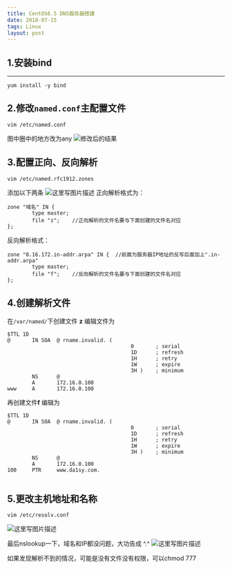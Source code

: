 ```yaml
---
title: CentOS6.5 DNS服务器搭建
date: 2018-07-15
tags: Linux
layout: post
---
```



1.安装bind
--------

--------

```shell
yum install -y bind
```

2.修改`named.conf`主配置文件
---------------------

```shell
vim /etc/named.conf
```

图中圈中的地方改为any
![修改后的结果](https://img-blog.csdn.net/20180715165153294?watermark/2/text/aHR0cHM6Ly9ibG9nLmNzZG4ubmV0L2RhMXN5ZGExc3k=/font/5a6L5L2T/fontsize/400/fill/I0JBQkFCMA==/dissolve/70)

3.配置正向、反向解析
-----------

```shell
vim /etc/named.rfc1912.zones
```
添加以下两条
![这里写图片描述](https://img-blog.csdn.net/20180715165647111?watermark/2/text/aHR0cHM6Ly9ibG9nLmNzZG4ubmV0L2RhMXN5ZGExc3k=/font/5a6L5L2T/fontsize/400/fill/I0JBQkFCMA==/dissolve/70)
正向解析格式为：

```
zone "域名" IN {
        type master;
        file "z";    //正向解析的文件名要与下面创建的文件名对应
};
```
反向解析格式：
```
zone "0.16.172.in-addr.arpa" IN {  //前面为服务器IP地址的反写后面加上".in-addr.arpa"
        type master;
        file "f";    //反向解析的文件名要与下面创建的文件名对应
};
```

4.创建解析文件
--------

在`/var/named/`下创建文件  **z**
编辑文件为

```
$TTL 1D
@       IN SOA  @ rname.invalid. (
                                        0       ; serial
                                        1D      ; refresh
                                        1H      ; retry
                                        1W      ; expire
                                        3H )    ; minimum
        NS      @
        A       172.16.0.100
www     A       172.16.0.100

```
再创建文件**f**
编辑为

```
$TTL 1D
@       IN SOA  @ rname.invalid. (
                                        0       ; serial
                                        1D      ; refresh
                                        1H      ; retry
                                        1W      ; expire
                                        3H )    ; minimum
        NS      @
        A       172.16.0.100
100     PTR     www.da1sy.com.


```

5.更改主机地址和名称
-----------

```
vim /etc/resolv.conf
```
![这里写图片描述](https://img-blog.csdn.net/20180715194330723?watermark/2/text/aHR0cHM6Ly9ibG9nLmNzZG4ubmV0L2RhMXN5ZGExc3k=/font/5a6L5L2T/fontsize/400/fill/I0JBQkFCMA==/dissolve/70)

最后nslookup一下，域名和IP都没问题，大功告成 ^.^
![这里写图片描述](https://img-blog.csdn.net/20180715200206157?watermark/2/text/aHR0cHM6Ly9ibG9nLmNzZG4ubmV0L2RhMXN5ZGExc3k=/font/5a6L5L2T/fontsize/400/fill/I0JBQkFCMA==/dissolve/70)

如果发现解析不到的情况，可能是没有文件没有权限，可以chmod 777
